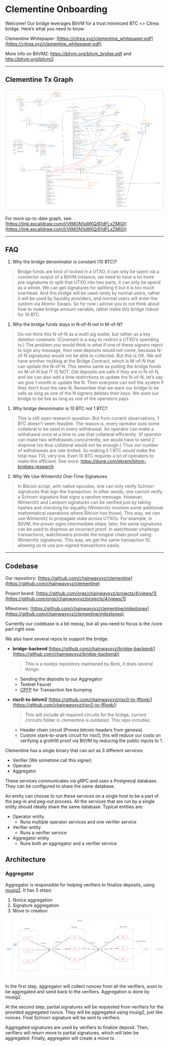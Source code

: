 # Clementine Onboarding

Welcome! Our bridge leverages BitVM for a trust minimized BTC <> Citrea bridge. Here’s what you need to know:

Clementine Whitepaper: [https://citrea.xyz/clementine_whitepaper.pdf](https://citrea.xyz/clementine_whitepaper.pdf)

More info on BitVM2: https://bitvm.org/bitvm_bridge.pdf and http://bitvm.org/bitvm2

---

## Clementine Tx Graph

![Clementine Tx Graph](images/clementine_diagram.png)

For more up-to-date graph, see: [https://link.excalidraw.com/l/VtMON1sWKQ/61dFLxZMlGt](https://link.excalidraw.com/l/VtMON1sWKQ/61dFLxZMlGt)

---

## FAQ

1. Why the bridge denominator is constant (10 BTC)?

> Bridge funds are kind of locked in a UTXO, it can only be spent via a connector output of a BitVM instance, we need to have a lot more pre-signatures to split that UTXO into two parts, it can only be spend as a whole. We can get signatures for splitting it but it is too much overhead. And this bridge will be used rarely by normal users, rather it will be used by liquidity providers, and normal users will enter the system via Atomic Swaps. So for now i advise you to not think about how to make bridge amount variable, rather make this bridge robust for 10 BTC.

1. Why the bridge funds stays in N-of-N not in M-of-N?

> Do not think this N-of-N as a multi sig wallet, but rather as a key deletion covenant. (Covenant is a way to restrict a UTXO’s spending tx.)
The problem you would think is what if one of these signers reject to sign any message, then new deposits would not come, because N-of-N signatures would not be able to collected. But this is OK. We will have another multisig at the Bridge Contract, which is M-of-N that can update the N-of-N. This seems same as putting the bridge funds on M-of-N but IT IS NOT. Old deposits are safe if they are in N-of-N, and we can also add a time restirctions to update the N-of-N, let’s say we give 1 month to update the N. Then everyone can exit the system if they don’t trust the new N. Remember that we want our bridge to be safe as long as one of the N signers deletes their keys. We want our bridge to be live as long as one of the operators pays.

1. Why bridge denominator is 10 BTC not 1 BTC?

> This is still open research question. But from current observations, 1 BTC doesn’t seem feasible. The reason is, every opreator puts some collateral to be used in every withdrawal. An operator can make a withdrawal once at a time to use that collateral efficiently. (If operator can make two withdrawals concurrently, we would have to send 2 disprove txs thus collateral would not be enough.) Thus our number of withdrawals are rate limited. So making it 1 BTC would make the total max TVL very low. Even 10 BTC requires a lot of operators to make this efficient. See more: https://dune.com/ekrem/bitvm-bridges-research

1. Why We Use Winternitz One-Time Signatures

> In Bitcoin script, with native opcodes, one can only verify Schnorr signatures that sign the transaction. In other words, one cannot verify a Schnorr signature that signs a random message. However, Winternitz and Lamport signatures can be verified just by taking hashes and checking for equality (Winternitz involves some additional mathematical operations where Bitcoin has those).
> This way, we can use Winternitz to propagate state across UTXOs. For example, in BitVM, the prover signs intermediate steps; later, the same signatures can be used to disprove an incorrect proof.
> In watchtower challenge transactions, watchtowers provide the longest chain proof using Winternitz signatures. This way, we get the same transaction ID, allowing us to use pre-signed transactions easily.

---

## Codebase

Our repository: [https://github.com/chainwayxyz/clementine](https://github.com/chainwayxyz/clementine)

Project board: [https://github.com/orgs/chainwayxyz/projects/4/views/1](https://github.com/orgs/chainwayxyz/projects/4/views/1)

Milestones: [https://github.com/chainwayxyz/clementine/milestones](https://github.com/chainwayxyz/clementine/milestones)

Currently our codebase is a bit messy, but all you need to focus is the /core part right now.

We also have several repos to support the bridge:

- **bridge-backend** [https://github.com/chainwayxyz/bridge-backend/](https://github.com/chainwayxyz/bridge-backend/)

  > This is a nodejs repository maintaned by Berk, it does several things:

  - Sending the deposits to our Aggregator
  - Testnet Faucet
  - [CPFP](https://bitcoinops.org/en/topics/cpfp/) for Transaction fee bumping
- **risc0-to-bitvm2** [https://github.com/chainwayxyz/risc0-to-fflonk/](https://github.com/chainwayxyz/risc0-to-fflonk/)

  > This will include all required circuits for the bridge, current /circuits folder in clementine is outdated. This repo includes:

  - Header chain circuit (Proves bitcoin headers from genesis)
  - Custom stark-to-snark circuit for risc0, this will reduce our costs on verifying a groth16 proof via BitVM by reducing the public inputs to 1.

Clementine has a single binary that can act as 3 different services:

- Verifier (We sometime call this signer)
- Operator
- Aggregator

These services communicates via gRPC and uses a Postgresql database. They can be configured to share the same database.

An entity can choose to run these services on a single host to be a part of the peg-in and peg-out process. All the services that are run by a single entity should ideally share the same database. Typical entities are:

- Operator entity
  - Runs multiple operator services and one verifier service
- Verifier entity
  - Runs a verifier service
- Aggregator entity
  - Runs both an aggregator and a verifier service

## Architecture

### Aggregator

Aggregator is responsible for helping verifiers to finalize deposits, using [musig2](https://github.com/bitcoin-core/secp256k1/blob/master/doc/musig.md#signing). It has 3 steps:

1. Nonce aggregation
2. Signature aggregation
3. Move tx creation

![Move TX creation](images/move_tx_creation.png)

In the first step, aggregator will collect nonces from all the verifiers, soon to be aggregated and send back to the verifiers. Aggregation is done by musig2.

At the second step, partial signatures will be requested from verifiers for the provided aggregated nonce. They will be aggregated using musig2, just like nonces. Final Schnorr signature will be sent to verifiers.

Aggregated signatures are used by verifiers to finalize deposit. Then, verifiers will return move tx partial signatures, which will later be aggregated. Finally, aggregator will create a move tx.
